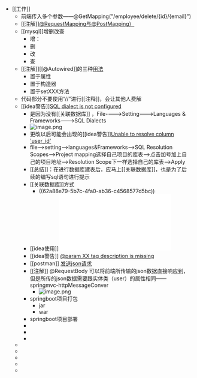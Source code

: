 - [[工作]]
	- 前端传入多个参数——@GetMapping("/employee/delete/{id}/{email}")
	- [[注解]][@RequestMapping与@PostMapping）](https://blog.csdn.net/typeofstring/article/details/89445845)
	- [[mysql]]增删改查
		- 增：
		- 删
		- 改
		- 查
	- [[注解]][[@Autowired]]的三种[用法](https://www.vojtechruzicka.com/field-dependency-injection-considered-harmful/)
		- 置于属性
		- 置于构造器
		- 置于setXXX方法
	- 代码部分不要使用“//”进行[[注释]]，会让其他人费解
	- [[idea警告]][SQL dialect is not configured](https://www.cnblogs.com/xing-29391/p/12975915.html)
		- 是因为没有[[关联数据库]] ，File---->Setting--->Languages & Frameworks--->SQL Dialects
		- ![image.png](../assets/image_1655213089468_0.png)
		- 更改以后可能会出现的[[idea警告]][Unable to resolve column 'user_id'](https://blog.csdn.net/weixin_39940206/article/details/107520871)
		- file——>setting——>languages&Frameworks——>SQL Resolution Scopes——>Project mapping选择自己项目的库表——>点击加号加上自己的项目地址——>Resolution Scope下一样选择自己的库表——>Apply
		- [[总结]]：在进行数据库建表后，应马上[[关联数据库]]，也是为了后续的编写sql语句进行提示
		- [[关联数据库]]方式
			- ((62a88e79-5b7c-4fa0-ab36-c4568577d5bc))
		- [[idea使用]]![尚硅谷_宋红康_IntelliJIDEA的安装、配置与使用.pdf](../assets/尚硅谷_宋红康_IntelliJIDEA的安装、配置与使用_1655213365929_0.pdf)
		- [[idea警告]] [@param XX tag description is missing](https://blog.csdn.net/weixin_46017976/article/details/109753813)
		- [[postman]] [发送json请求](https://blog.csdn.net/wangjun5159/article/details/47781301)
		- [[注解]] @RequestBody 可以将前端所传输的json数据直接响应到，但是所传的json数据需要跟实体类（user）的属性相同——springmvc-httpMessageConver
			- ![image.png](../assets/image_1655214442517_0.png)
		- springboot项目打包
			- jar
			- war
		- springboot项目部署
		-
		-
		-
	-
	-
	-
	-
	-
